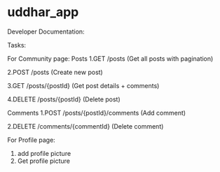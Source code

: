 # uddhar_app

Developer Documentation:

Tasks:

For Community page:
Posts
1.GET /posts (Get all posts with pagination)

2.POST /posts (Create new post)

3.GET /posts/{postId} (Get post details + comments)

4.DELETE /posts/{postId} (Delete post)

Comments
1.POST /posts/{postId}/comments (Add comment)

2.DELETE /comments/{commentId} (Delete comment)


For Profile page:
1. add profile picture
2. Get profile picture
